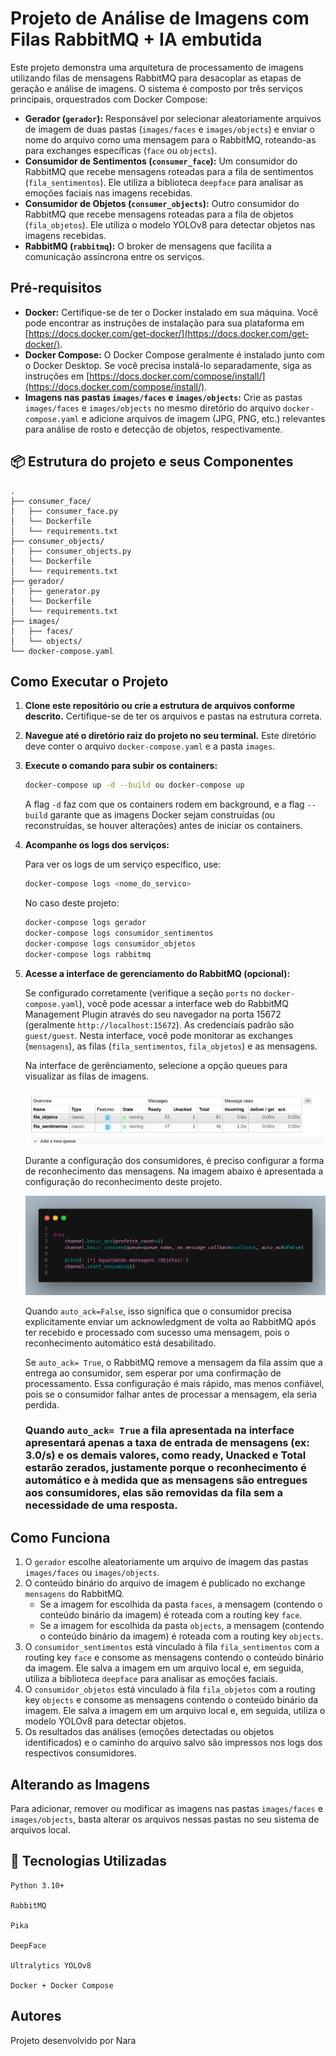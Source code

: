 # Projeto de Análise de Imagens com Filas RabbitMQ + IA embutida

Este projeto demonstra uma arquitetura de processamento de imagens utilizando filas de mensagens RabbitMQ para desacoplar as etapas de geração e análise de imagens. O sistema é composto por três serviços principais, orquestrados com Docker Compose:

* **Gerador (`gerador`):** Responsável por selecionar aleatoriamente arquivos de imagem de duas pastas (`images/faces` e `images/objects`) e enviar o nome do arquivo como uma mensagem para o RabbitMQ, roteando-as para exchanges específicas (`face` ou `objects`).
* **Consumidor de Sentimentos (`consumer_face`):** Um consumidor do RabbitMQ que recebe mensagens roteadas para a fila de sentimentos (`fila_sentimentos`). Ele utiliza a biblioteca `deepface` para analisar as emoções faciais nas imagens recebidas.
* **Consumidor de Objetos (`consumer_objects`):** Outro consumidor do RabbitMQ que recebe mensagens roteadas para a fila de objetos (`fila_objetos`). Ele utiliza o modelo YOLOv8 para detectar objetos nas imagens recebidas.
* **RabbitMQ (`rabbitmq`):** O broker de mensagens que facilita a comunicação assíncrona entre os serviços.

## Pré-requisitos

* **Docker:** Certifique-se de ter o Docker instalado em sua máquina. Você pode encontrar as instruções de instalação para sua plataforma em [https://docs.docker.com/get-docker/](https://docs.docker.com/get-docker/).
* **Docker Compose:** O Docker Compose geralmente é instalado junto com o Docker Desktop. Se você precisa instalá-lo separadamente, siga as instruções em [https://docs.docker.com/compose/install/](https://docs.docker.com/compose/install/).
* **Imagens nas pastas `images/faces` e `images/objects`:** Crie as pastas `images/faces` e `images/objects` no mesmo diretório do arquivo `docker-compose.yaml` e adicione arquivos de imagem (JPG, PNG, etc.) relevantes para análise de rosto e detecção de objetos, respectivamente.

## 📦 Estrutura do projeto e seus Componentes

```
.
├── consumer_face/
│   ├── consumer_face.py
│   └── Dockerfile
│   └── requirements.txt
├── consumer_objects/
│   ├── consumer_objects.py
│   └── Dockerfile
│   └── requirements.txt
├── gerador/
│   ├── generator.py
│   └── Dockerfile
│   └── requirements.txt
├── images/
│   ├── faces/
│   └── objects/
└── docker-compose.yaml
```
## Como Executar o Projeto

1.  **Clone este repositório  ou crie a estrutura de arquivos conforme descrito.** Certifique-se de ter os arquivos e pastas na estrutura correta.

2.  **Navegue até o diretório raiz do projeto no seu terminal.** Este diretório deve conter o arquivo `docker-compose.yaml` e a pasta `images`.

3.  **Execute o comando para subir os containers:**

    ```bash
    docker-compose up -d --build ou docker-compose up
    ```

    A flag `-d` faz com que os containers rodem em background, e a flag `--build` garante que as imagens Docker sejam construídas (ou reconstruídas, se houver alterações) antes de iniciar os containers.

4.  **Acompanhe os logs dos serviços:**

    Para ver os logs de um serviço específico, use:

    ```bash
    docker-compose logs <nome_do_servico>
    ```

    No caso deste projeto:

    ```bash
    docker-compose logs gerador
    docker-compose logs consumidor_sentimentos
    docker-compose logs consumidor_objetos
    docker-compose logs rabbitmq
    ```

5.  **Acesse a interface de gerenciamento do RabbitMQ (opcional):**

    Se configurado corretamente (verifique a seção `ports` no `docker-compose.yaml`), você pode acessar a interface web do RabbitMQ Management Plugin através do seu navegador na porta 15672 (geralmente `http://localhost:15672`). As credenciais padrão são `guest/guest`. Nesta interface, você pode monitorar as exchanges (`mensagens`), as filas (`fila_sentimentos`, `fila_objetos`) e as mensagens.


    Na interface de gerênciamento, selecione a opção queues para visualizar as filas de imagens.

    ![alt text](<Captura de tela de 2025-05-05 13-14-15.png>)

    Durante a configuração dos consumidores, é preciso configurar a forma de reconhecimento das mensagens. Na imagem abaixo é apresentada a configuração do reconhecimento deste projeto.

    ![alt text](code.png)

    Quando ``auto_ack=False``, isso significa que o consumidor precisa explicitamente enviar um acknowledgment de volta ao RabbitMQ após ter recebido e processado com sucesso uma mensagem, pois o reconhecimento automático está desabilitado.

    Se  ``auto_ack= True``, o RabbitMQ remove a mensagem da fila assim que a entrega ao consumidor, sem esperar por uma confirmação de processamento. Essa configuração é mais rápido, mas menos confiável, pois se o consumidor falhar antes de processar a mensagem, ela seria perdida.


    ### Quando ``auto_ack= True`` a fila apresentada na interface apresentará apenas a taxa de entrada de mensagens (ex: 3.0/s) e os demais valores, como ready, Unacked e Total estarão zerados, justamente porque o reconhecimento é automático e à medida que as mensagens são entregues aos consumidores, elas são removidas da fila sem a necessidade de uma resposta.
## Como Funciona

1.  O `gerador` escolhe aleatoriamente um arquivo de imagem das pastas `images/faces` ou `images/objects`.
2.  O conteúdo binário do arquivo de imagem é publicado no exchange `mensagens` do RabbitMQ.
    * Se a imagem for escolhida da pasta `faces`, a mensagem (contendo o conteúdo binário da imagem) é roteada com a routing key `face`.
    * Se a imagem for escolhida da pasta `objects`, a mensagem (contendo o conteúdo binário da imagem) é roteada com a routing key `objects`.
3.  O `consumidor_sentimentos` está vinculado à fila `fila_sentimentos` com a routing key `face` e consome as mensagens contendo o conteúdo binário da imagem. Ele salva a imagem em um arquivo local e, em seguida, utiliza a biblioteca `deepface` para analisar as emoções faciais.
4.  O `consumidor_objetos` está vinculado à fila `fila_objetos` com a routing key `objects` e consome as mensagens contendo o conteúdo binário da imagem. Ele salva a imagem em um arquivo local e, em seguida, utiliza o modelo YOLOv8 para detectar objetos.
5.  Os resultados das análises (emoções detectadas ou objetos identificados) e o caminho do arquivo salvo são impressos nos logs dos respectivos consumidores.

## Alterando as Imagens

Para adicionar, remover ou modificar as imagens nas pastas `images/faces` e `images/objects`, basta alterar os arquivos nessas pastas no seu sistema de arquivos local.

## 🔧 Tecnologias Utilizadas

    Python 3.10+

    RabbitMQ

    Pika

    DeepFace

    Ultralytics YOLOv8

    Docker + Docker Compose

## Autores

Projeto desenvolvido por Nara
